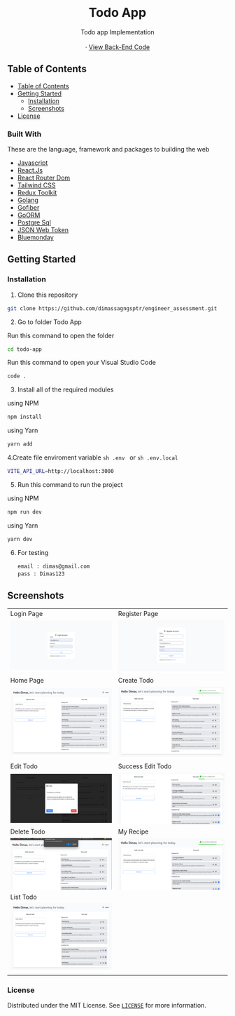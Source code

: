 <br />
<div align="center">
  <h1 align="center">Todo App</h1>

  <p align="center">
    Todo app Implementation
    <br />
    <br />
    ·
    <a href="https://github.com/dimassagngsptr/engineer_assessment.git" target="_blank">View Back-End Code</a>
  </p>
</div>

## Table of Contents

- [Table of Contents](#table-of-contents)
- [Getting Started](#getting-started)
  - [Installation](#installation)
  - [Screenshots](#screenshots)
- [License](#license)



### Built With

These are the language, framework and packages to building the web

- [Javascript](https://nodejs.org/en)
- [React.Js](https://react.dev/)
- [React Router Dom](https://reactrouter.com/en/main)
- [Tailwind CSS](https://tailwindcss.com/)
- [Redux Toolkit](https://redux-toolkit.js.org/)
- [Golang](https://go.dev/)
- [Gofiber](https://gofiber.io/)
- [GoORM](https://gorm.io/)
- [Postgre Sql](https://www.postgresql.org/)
- [JSON Web Token](https://jwt.io/)
- [Bluemonday](https://github.com/microcosm-cc/bluemonday)

## Getting Started

### Installation

1. Clone this repository

```sh
git clone https://github.com/dimassagngsptr/engineer_assessment.git
```

2. Go to folder Todo App

Run this command to open the folder

```sh
cd todo-app
```

Run this command to open your Visual Studio Code

```sh
code .
```

3. Install all of the required modules

using NPM

```sh
npm install
```

using Yarn

```sh
yarn add
```

4.Create file enviroment variable `sh .env ` or `sh .env.local`

```sh
VITE_API_URL=http://localhost:3000
```

5. Run this command to run the project

using NPM

```sh
npm run dev
```

using Yarn

```sh
yarn dev
```

6. For testing
   ```sh
   email : dimas@gmail.com
   pass : Dimas123
   ```

## Screenshots

<table>
  <tr>
    <td>Login Page</td>
    <td>Register Page</td>
  </tr>
  <tr>
    <td><img src="/public/screenshoot/login-page.png"/></td>
    <td><img src="/public/screenshoot/register-page.png"/></td>
  </tr>
  <tr>
    <td>Home Page</td>
    <td>Create Todo</td>
  </tr>
  <tr>
    <td><img src="/public/screenshoot/home-paeg.png"
 /></td>
    <td><img src="/public/screenshoot/create-todo.png"/></td>
  </tr>
  <tr>
    <td>Edit Todo</td>
    <td>Success Edit Todo</td>
  </tr>
  <tr>
    <td><img src="/public/screenshoot/edit-todo.png" /></td>
    <td><img src="/public/screenshoot/success-edit-todo.png" /></td>
  </tr>
  <tr>
    <td>Delete Todo</td>
     <td>My Recipe</td>
  </tr>
  <tr>
    <td><img src="/public/screenshoot/delete-todo.png" /></td>
    <td><img src="/public/screenshoot/success-delete-todo.png" /></td>
  </tr>
  <tr>
    <td>List Todo</td>
  </tr>
  <tr>
     <td><img src="/public/screenshoot/filter-todo.png" /></td>
  </tr>
</table>



### License

Distributed under the MIT License. See [`LICENSE`](https://github.com/dimassagngsptr/food-recipe/blob/master/LICENSE) for more information.

